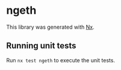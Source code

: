 # ngeth

This library was generated with [Nx](https://nx.dev).

## Running unit tests

Run `nx test ngeth` to execute the unit tests.
